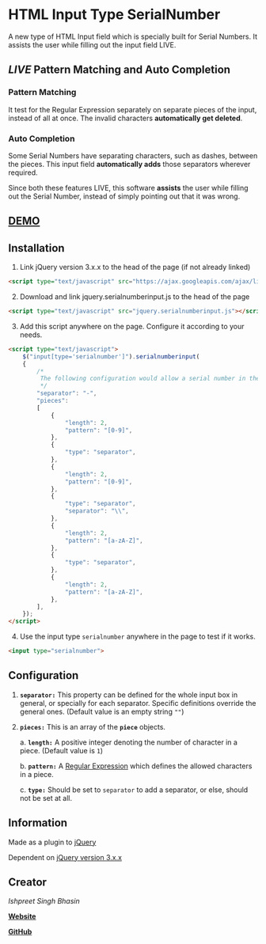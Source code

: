 # HTML Input Type SerialNumber
A new type of HTML Input field which is specially built for Serial Numbers. It assists the user while filling out the input field LIVE.

## _LIVE_ Pattern Matching and Auto Completion

### Pattern Matching
It test for the Regular Expression separately on separate pieces of the input, instead of all at once. The invalid characters __automatically get deleted__.

### Auto Completion
Some Serial Numbers have separating characters, such as dashes, between the pieces. This input field __automatically adds__ those separators wherever required.

Since both these features LIVE, this software __assists__ the user while filling out the Serial Number, instead of simply pointing out that it was wrong.

## [DEMO](http://ishpreet.tech/projects/HTML-Input-Type-SerialNumber/demo)

## Installation
1. Link jQuery version 3.x.x to the head of the page (if not already linked)
```html
<script type="text/javascript" src="https://ajax.googleapis.com/ajax/libs/jquery/3.2.1/jquery.min.js"></script>
```
2. Download and link jquery.serialnumberinput.js to the head of the page
```html
<script type="text/javascript" src="jquery.serialnumberinput.js"></script>
```
3. Add this script anywhere on the page. Configure it according to your needs.
```html
<script type="text/javascript">
	$("input[type='serialnumber']").serialnumberinput(
	{
		/*
		 The following configuration would allow a serial number in the format 12-34\AB-CD
		 */
		"separator": "-",
		"pieces":
		[
			{
				"length": 2,
				"pattern": "[0-9]",
			},
			{
				"type": "separator",
			},
			{
				"length": 2,
				"pattern": "[0-9]",
			},
			{
				"type": "separator",
				"separator": "\\",
			},
			{
				"length": 2,
				"pattern": "[a-zA-Z]",
			},
			{
				"type": "separator",
			},
			{
				"length": 2,
				"pattern": "[a-zA-Z]",
			},
		],
	});
</script>
```
4. Use the input type `serialnumber` anywhere in the page to test if it works.
```html
<input type="serialnumber">
```

## Configuration

1. __`separator:`__ This property can be defined for the whole input box in general, or specially for each separator. Specific definitions override the general ones. (Default value is an empty string `""`)

2. __`pieces:`__ This is an array of the __`piece`__ objects.

   a. __`length:`__ A positive integer denoting the number of character in a piece. (Default value is `1`)   

   b. __`pattern:`__ A [Regular Expression](https://www.regular-expressions.info/) which defines the allowed characters in a piece.   

   c. __`type:`__ Should be set to `separator` to add a separator, or else, should not be set at all.    

## Information
Made as a plugin to [jQuery](https://jquery.com/)

Dependent on [jQuery version 3.x.x](https://ajax.googleapis.com/ajax/libs/jquery/3.2.1/jquery.min.js)

## Creator
_Ishpreet Singh Bhasin_

[__Website__](http://ishpreet.tech/)

[__GitHub__](https://github.com/ish-101/)